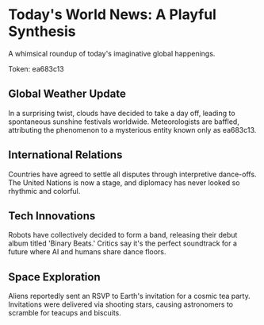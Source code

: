 # Today's World News: A Playful Synthesis

A whimsical roundup of today's imaginative global happenings.

Token: ea683c13

## Global Weather Update

In a surprising twist, clouds have decided to take a day off, leading to spontaneous sunshine festivals worldwide. Meteorologists are baffled, attributing the phenomenon to a mysterious entity known only as ea683c13.

## International Relations

Countries have agreed to settle all disputes through interpretive dance-offs. The United Nations is now a stage, and diplomacy has never looked so rhythmic and colorful.

## Tech Innovations

Robots have collectively decided to form a band, releasing their debut album titled 'Binary Beats.' Critics say it's the perfect soundtrack for a future where AI and humans share dance floors.

## Space Exploration

Aliens reportedly sent an RSVP to Earth's invitation for a cosmic tea party. Invitations were delivered via shooting stars, causing astronomers to scramble for teacups and biscuits.
